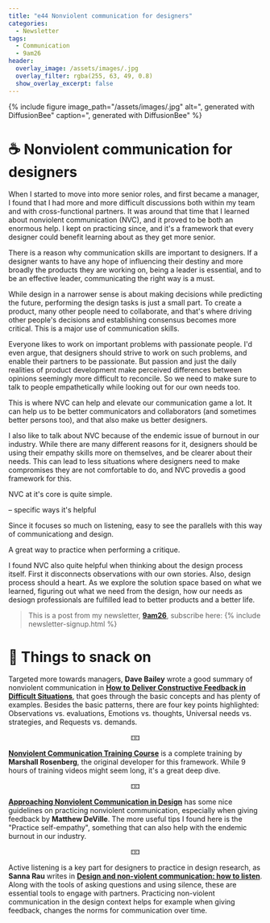 ```yaml
---
title: "e44 Nonviolent communication for designers"
categories:
  - Newsletter
tags:
  - Communication
  - 9am26
header:
  overlay_image: /assets/images/.jpg
  overlay_filter: rgba(255, 63, 49, 0.8)
  show_overlay_excerpt: false
---
```



{% include figure image_path="/assets/images/.jpg" alt=", generated with DiffusionBee" caption=", generated with DiffusionBee" %}

# ☕ Nonviolent communication for designers

When I started to move into more senior roles, and first became a manager, I found that I had more and more difficult discussions both within my team and with cross-functional partners. It was around that time that I learned about nonviolent communication (NVC), and it proved to be both an enormous help. I kept on practicing since, and it's a framework that every designer could benefit learning about as they get more senior.

There is a reason why communication skills are important to designers. If a designer wants to have any hope of influencing their destiny and more broadly the products they are working on, being a leader is essential, and to be an effective leader, communicating the right way is a must.

While design in a narrower sense is about making decisions while predicting the future, performing the design tasks is just a small part. To create a product, many other people need to collaborate, and that's where driving other people's decisions and establishing consensus becomes more critical. This is a major use of communication skills.

Everyone likes to work on important problems with passionate people. I'd even argue, that designers should strive to work on such problems, and enable their partners to be passionate. But passion and just the daily realities of product development make perceived differences between opinions seemingly more difficult to reconcile. So we need to make sure to talk to people empathetically while looking out for our own needs too.

This is where NVC can help and elevate our communication game a lot. It can help us to be better communicators and collaborators (and sometimes better persons too), and that also make us better designers.

I also like to talk about NVC because of the endemic issue of burnout in our industry. While there are many different reasons for it, designers should be using their empathy skills more on themselves, and be clearer about their needs. This can lead to less situations where designers need to make compromises they are not comfortable to do, and NVC provedis a good framework for this.

NVC at it's core is quite simple. 



– specific ways it's helpful

Since it focuses so much on listening, easy to see the parallels with this way of communicationg and design. 

A great way to practice when performing a critique.

I found NVC also quite helpful when thinking about the design process itself. First it disconnects observations with our own stories. Also, design process should a heart. As we explore the solution space based on what we learned, figuring out what we need from the design, how our needs as desiogn professionals are fulfilled lead to better products and a better life.

> This is a post from my newsletter, **[9am26](https://polgarp.com/categories/newsletter/)**, subscribe here:
> {% include newsletter-signup.html %}

# 🍪 Things to snack on

Targeted more towards managers, **Dave Bailey** wrote a good summary of nonviolent communication in [**How to Deliver Constructive Feedback in Difficult Situations**](https://medium.dave-bailey.com/the-essential-guide-to-difficult-conversations-41f736e63ccf), that goes through the basic concepts and has plenty of examples. Besides the basic patterns, there are four key points highlighted: Observations vs. evaluations, Emotions vs. thoughts, Universal needs vs. strategies, and Requests vs. demands. 

<p style="text-align: center;">🁑</p>

[**Nonviolent Communication Training Course**](https://www.youtube.com/playlist?list=PLPNVcESwoWu4lI9C3bhkYIWB8-dphbzJ3) is a complete training by **Marshall Rosenberg**, the original developer for this framework. While 9 hours of training videos might seem long, it's a great deep dive.

<p style="text-align: center;">🁑</p>

[**Approaching Nonviolent Communication in Design**](https://www.linkedin.com/pulse/approaching-nonviolent-communication-design-matthew-deville/) has some nice guidelines on practicing nonviolent communication, especially when giving feedback by **Matthew DeVille**. The more useful tips I found here is the "Practice self-empathy", something that can also help with the endemic burnout in our industry.

<p style="text-align: center;">🁑</p>

Active listening is a key part for designers to practice in design research, as **Sanna Rau** writes in [**Design and non-violent communication: how to listen**](https://uxdesign.cc/most-good-designers-have-two-ears-and-only-one-mouth-a770d11d164). Along with the tools of asking questions and using silence, these are essential tools to engage with partners. Practicing non-violent communication in the design context helps for example when giving feedback, changes the norms for communication over time.